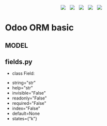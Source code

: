 <div align="center">
  <img src="https://badgen.net/github/stars/Mountant2021/document?icon=github&color=4ab8a1">&emsp;<img src="https://badgen.net/github/forks/Mountant2021/document?icon=github&color=4ab8a1">&emsp;<a href="https://github.com/Mountant2021/document/releases"><img src=https://img.shields.io/github/downloads/Mountant2021/document/total></a>&emsp;<a href="https://github.com/HypoX64/DeepMosaics/releases"><img src=https://img.shields.io/github/v/release/hypox64/DeepMosaics></a>&emsp;<img src=https://img.shields.io/github/license/Mountant2021/document>
</div>

<h1>Odoo ORM basic</h1>

<h2>MODEL</h2>

## fields.py


- class Field:

+ string="str"
+ help="str"
+ invisible="False"
+ readonly="False"
+ required="False"
+ index="False"
+ default=None
+ states={"k"}

